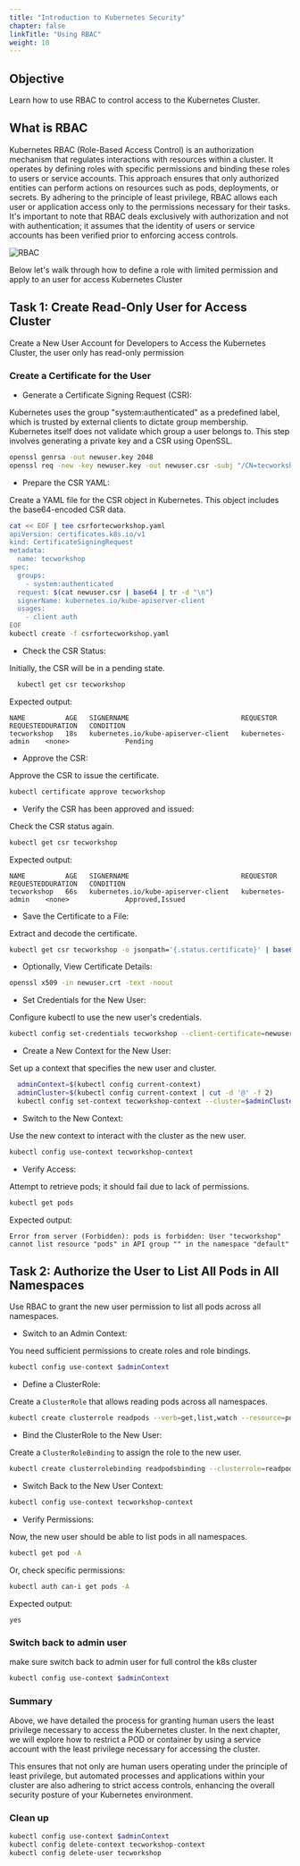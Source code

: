 ```yaml
---
title: "Introduction to Kubernetes Security"
chapter: false
linkTitle: "Using RBAC"
weight: 10
---
```


## Objective

Learn how to use RBAC to control access to the Kubernetes Cluster.

## What is RBAC 

Kubernetes RBAC (Role-Based Access Control) is an authorization mechanism that regulates interactions with resources within a cluster. It operates by defining roles with specific permissions and binding these roles to users or service accounts. This approach ensures that only authorized entities can perform actions on resources such as pods, deployments, or secrets. By adhering to the principle of least privilege, RBAC allows each user or application access only to the permissions necessary for their tasks. It's important to note that RBAC deals exclusively with authorization and not with authentication; it assumes that the identity of users or service accounts has been verified prior to enforcing access controls.


![RBAC](https://snyk.io/_next/image/?url=https%3A%2F%2Fres.cloudinary.com%2Fsnyk%2Fimage%2Fupload%2Ff_auto%2Fq_auto%2Fv1618003343%2Fwordpress-sync%2Fblog-k8s-rbac-diagram.png&w=2560&q=75 "RBAC")

Below let's walk through how to define a role with limited permission and apply to an user for access Kubernetes Cluster

## Task 1: Create Read-Only User for Access Cluster

Create a New User Account for Developers to Access the Kubernetes Cluster, the user only has read-only permission


### Create a Certificate for the User

- Generate a Certificate Signing Request (CSR):

Kubernetes uses the group "system:authenticated" as a predefined label, which is trusted by external clients to dictate group membership. Kubernetes itself does not validate which group a user belongs to. This step involves generating a private key and a CSR using OpenSSL.

```bash
openssl genrsa -out newuser.key 2048
openssl req -new -key newuser.key -out newuser.csr -subj "/CN=tecworkshop/O=Devops"
```

- Prepare the CSR YAML:

Create a YAML file for the CSR object in Kubernetes. This object includes the base64-encoded CSR data.

```bash
cat << EOF | tee csrfortecworkshop.yaml
apiVersion: certificates.k8s.io/v1
kind: CertificateSigningRequest
metadata:
  name: tecworkshop
spec:
  groups:
    - system:authenticated
  request: $(cat newuser.csr | base64 | tr -d "\n")
  signerName: kubernetes.io/kube-apiserver-client
  usages:
    - client auth
EOF
kubectl create -f csrfortecworkshop.yaml
```

- Check the CSR Status:

Initially, the CSR will be in a pending state.

```bash
  kubectl get csr tecworkshop
```

Expected output:
```
NAME          AGE   SIGNERNAME                            REQUESTOR           REQUESTEDDURATION   CONDITION
tecworkshop   18s   kubernetes.io/kube-apiserver-client   kubernetes-admin    <none>              Pending
```

- Approve the CSR:

Approve the CSR to issue the certificate.

```bash
kubectl certificate approve tecworkshop
```

- Verify the CSR has been approved and issued:

Check the CSR status again.

```bash
kubectl get csr tecworkshop
```

Expected output:
```
NAME          AGE   SIGNERNAME                            REQUESTOR           REQUESTEDDURATION   CONDITION
tecworkshop   66s   kubernetes.io/kube-apiserver-client   kubernetes-admin    <none>              Approved,Issued
```

- Save the Certificate to a File:

Extract and decode the certificate.

```bash
kubectl get csr tecworkshop -o jsonpath='{.status.certificate}' | base64 --decode > newuser.crt
```

- Optionally, View Certificate Details:

```bash
openssl x509 -in newuser.crt -text -noout
```

- Set Credentials for the New User:

Configure kubectl to use the new user's credentials.

```bash
kubectl config set-credentials tecworkshop --client-certificate=newuser.crt --client-key=newuser.key
```

- Create a New Context for the New User:

Set up a context that specifies the new user and cluster.

```bash
  adminContext=$(kubectl config current-context)
  adminCluster=$(kubectl config current-context | cut -d '@' -f 2)
  kubectl config set-context tecworkshop-context --cluster=$adminCluster --user=tecworkshop
```

- Switch to the New Context:

Use the new context to interact with the cluster as the new user.

```bash
kubectl config use-context tecworkshop-context
```

- Verify Access:

Attempt to retrieve pods; it should fail due to lack of permissions.

```bash
kubectl get pods
```

Expected output:

```
Error from server (Forbidden): pods is forbidden: User "tecworkshop" cannot list resource "pods" in API group "" in the namespace "default"
```

## Task 2: Authorize the User to List All Pods in All Namespaces

Use RBAC to grant the new user permission to list all pods across all namespaces.

- Switch to an Admin Context:

You need sufficient permissions to create roles and role bindings.

```bash
kubectl config use-context $adminContext
```

- Define a ClusterRole:

Create a `ClusterRole` that allows reading pods across all namespaces.

```bash
kubectl create clusterrole readpods --verb=get,list,watch --resource=pods
```

- Bind the ClusterRole to the New User:

Create a `ClusterRoleBinding` to assign the role to the new user.

```bash
kubectl create clusterrolebinding readpodsbinding --clusterrole=readpods --user=tecworkshop
```

- Switch Back to the New User Context:

```bash
kubectl config use-context tecworkshop-context
```

- Verify Permissions:

Now, the new user should be able to list pods in all namespaces.

```bash
kubectl get pod -A
```

Or, check specific permissions:

```bash
kubectl auth can-i get pods -A
```

Expected output:
```
yes
```
### Switch back to admin user

make sure switch back to admin user for full control the k8s cluster

```bash
kubectl config use-context $adminContext
```
### Summary


Above, we have detailed the process for granting human users the least privilege necessary to access the Kubernetes cluster. In the next chapter, we will explore how to restrict a POD or container by using a service account with the least privilege necessary for accessing the cluster.

This ensures that not only are human users operating under the principle of least privilege, but automated processes and applications within your cluster are also adhering to strict access controls, enhancing the overall security posture of your Kubernetes environment.



### Clean up 

```bash
kubectl config use-context $adminContext
kubectl config delete-context tecworkshop-context
kubectl config delete-user tecworkshop
```
